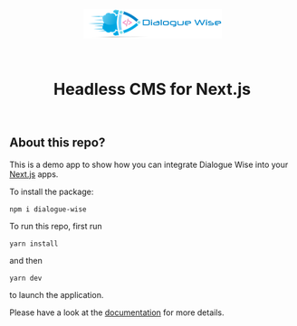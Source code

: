 <p align="center">
<a href="https://dialoguewise.com" target="_blank"><img src="https://github.com/dialoguewise/dialoguewise-demo/blob/master/screenshots/logo.PNG?raw=true"></a>
</p>  
<br/>
<h1 align="center">
Headless CMS for Next.js
</h1>  
<br/>

## About this repo?

This is a demo app to show how you can integrate Dialogue Wise into your [Next.js](https://nextjs.org/) apps.

To install the package: 

```
npm i dialogue-wise
```

To run this repo, first run
```
yarn install
```

and then

```
yarn dev
```

to launch the application.

Please have a look at the [documentation](https://docs.dialoguewise.com/) for more details.